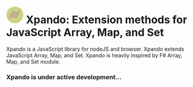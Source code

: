 # <img src="assets/x.png" alt="xpandoJS" width="46" height="46"> Xpando: Extension methods for JavaScript Array, Map, and Set

Xpando is a JavaScript library for nodeJS and browser. Xpando extends JavaScript Array, Map, and Set. Xpando is heavily inspired by F# Array, Map, and Set module.

### Xpando is under active development...
